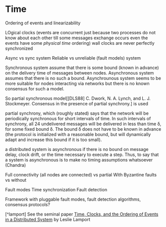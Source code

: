 # Time

Ordering of events and linearizability

LOgical clocks (events are concurrent just because two processes do not know about each other till some messages exchange occurs even the events have some *physical time* ordering)
wall clocks are never perfectly synchronized

Async vs sync system
Reliable vs unreliable (fault models) system

Synchronous system assume that there is some bound (known in advance) on the delivery time of messages between nodes.
Asynchronous system assumes that there is no such a bound. Asynchrounous system seems to be more suitable for nodes interacting via networks but there is no known consensus for such a model.

So partial synchronous model[[DLS88] C. Dwork, N. A. Lynch, and L. J. Stockmeyer. Consensus in the presence of
partial synchrony.] is used 

partial synchrony, which (roughly stated) says that the network will
be periodically synchronous for short intervals of time. In such intervals of synchrony, all
24
undelivered messages will be delivered in less than time δ, for some fixed bound δ. The
bound δ does not have to be known in advance (the protocol is initialized with a reasonable
bound, but will dynamically adapt and increase this bound if it is too small). 

a distributed system is asynchronous if there is no bound on message delay, clock drift, or the time
necessary to execute a step. Thus, to say that a system is asynchronous is to
make no timing assumptions whatsoever (Chandra)

Full connectivity (all nodes are connected) vs partial
With Byzantine faults vs without



Fault modes
Time synchronization
Fault detection

Framework with pluggable fault modes, fault detection algorithms, consensus protocols?


[^lamport] See the seminal paper [Time, Clocks, and the Ordering of Events in a Distributed System](https://amturing.acm.org/p558-lamport.pdf) by Leslie Lamport 